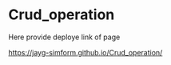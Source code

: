 # Crud_operation

Here provide deploye link of page

https://jayg-simform.github.io/Crud_operation/
